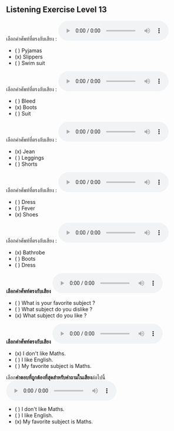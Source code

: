 ## Listening Exercise Level 13

เลือกคำศัพท์ที่ตรงกับเสียง :  ![](/media/audio/slippers.mp3) 
 - ( ) Pyjamas
 - (x) Slippers
 - ( ) Swim suit


เลือกคำศัพท์ที่ตรงกับเสียง :  ![](/media/audio/boots.mp3) 
 - ( ) Bleed
 - (x) Boots
 - ( ) Suit


เลือกคำศัพท์ที่ตรงกับเสียง :  ![](/media/audio/jean.mp3) 
 - (x) Jean
 - ( ) Leggings
 - ( ) Shorts


เลือกคำศัพท์ที่ตรงกับเสียง :  ![](/media/audio/shoes.mp3) 
 - ( ) Dress
 - ( ) Fever
 - (x) Shoes


เลือกคำศัพท์ที่ตรงกับเสียง :  ![](/media/audio/bathrobe.mp3) 
 - (x) Bathrobe
 - ( ) Boots
 - ( ) Dress

**เลือกคำศัพท์ตรงกับเสียง** ![](/media/audio/What&#x20;subject&#x20;do&#x20;you&#x20;like.mp3) 
 - ( ) What is your favorite subject ?
 - ( ) What subject do you dislike ?
 - (x) What subject do you like ?

**เลือกคำศัพท์ตรงกับเสียง** ![](/media/audio/I&#x20;don't&#x20;like&#x20;Maths.mp3) 
 - (x) I don't like Maths.
 - ( ) I like English.
 - ( ) My favorite subject is Maths.

เลือก**คำตอบที่ถูกต้องที่สุดสำหรับคำถามในเสียง**ต่อไปนี้  
![](/media/audio/What%20is%20your%20favorite%20subject.mp3)
 - ( ) I don't like Maths.
 - ( ) I like English.
 - (x) My favorite subject is Maths.
